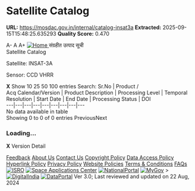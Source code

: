 # Satellite Catalog

**URL:** https://mosdac.gov.in/internal/catalog-insat3a
**Extracted:** 2025-09-15T15:48:25.635293
**Quality Score:** 0.470

A- A A+
[ ![Home](https://mosdac.gov.in/sites/default/files/mosdac_small.png) ](https://mosdac.gov.in/ "Home")
संग्रहीत उत्पाद सूची   
Satellite Catalog  

Satellite: INSAT-3A   

Sensor: CCD VHRR   
  

**X**
Show 10 25 50 100 entries
Search:
Sr.No | Product /  
Acq Calendar/Version  | Product Description | Processing Level | Temporal Resolution | Start Date | End Date | Processing Status | DOI  
---|---|---|---|---|---|---|---|---  
No data available in table  
Showing 0 to 0 of 0 entries
PreviousNext
### Loading...
**X**
Version Detail
  

[](javascript:void\(0\);)
[Feedback](https://mosdac.gov.in/mosdac-feedback)
[About Us](https://mosdac.gov.in/about-us)
[Contact Us](https://mosdac.gov.in/contact-us)
[Copyright Policy](https://mosdac.gov.in/copyright-policy)
[Data Access Policy](https://mosdac.gov.in/data-access-policy)
[Hyperlink Policy](https://mosdac.gov.in/hyperlink-policy)
[Privacy Policy](https://mosdac.gov.in/privacy-policy)
[Website Policies](https://mosdac.gov.in/website-policies)
[Terms & Conditions](https://mosdac.gov.in/terms-conditions)
[FAQs](https://mosdac.gov.in/faq-page)
[![ISRO](https://mosdac.gov.in/sites/default/files/styles/thumbnail/public/logo-transparent.png?itok=IUS20l-w)](http://www.isro.gov.in) [![Space Applications Center](https://mosdac.gov.in/sites/default/files/styles/thumbnail/public/saclogo.png?itok=_Jv4AuIn)](http://www.sac.gov.in) [![NationalPortal](https://mosdac.gov.in/sites/default/files/styles/thumbnail/public/india-gov_0.png?itok=yssAPH3m)](http://www.india.gov.in) [![MyGov](https://mosdac.gov.in/sites/default/files/styles/thumbnail/public/mygov_0.png?itok=Po-dzdT3)](http://mygov.in/) >[![DigitalIndia](https://mosdac.gov.in/sites/default/files/styles/thumbnail/public/digital-india_0.png?itok=ntlP7atE)](http://www.digitalindia.gov.in/) [![DataPortal](https://mosdac.gov.in/sites/default/files/styles/thumbnail/public/data-gov.png?itok=qYA78FgB)](http://data.gov.in)
Ver 3.0; Last reviewed and updated on 22 Aug, 2024 
